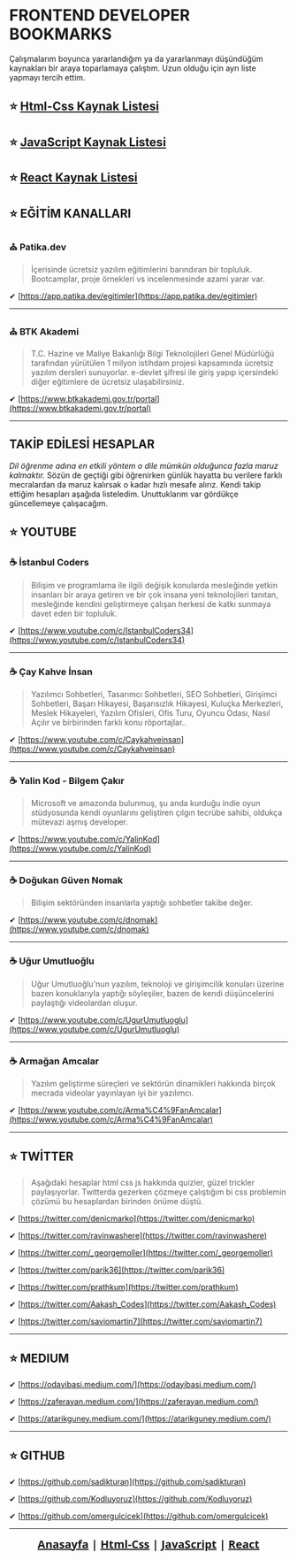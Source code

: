 # FRONTEND DEVELOPER BOOKMARKS

Çalışmalarım boyunca yararlandığım ya da yararlanmayı düşündüğüm kaynakları bir araya toparlamaya çalıştım. Uzun olduğu için ayrı liste yapmayı tercih ettim.

## ⭐ [Html-Css Kaynak Listesi](./html-css-kaynaklar.md)

## ⭐ [JavaScript Kaynak Listesi](./javascript-kaynaklar.md)

## ⭐ [React Kaynak Listesi](./react-kaynaklar.md)

## ⭐ EĞİTİM KANALLARI

### ⛪ Patika.dev

> İçerisinde ücretsiz yazılım eğitimlerini barındıran bir topluluk. Bootcamplar, proje örnekleri vs incelenmesinde azami yarar var.

✔ [https://app.patika.dev/egitimler](https://app.patika.dev/egitimler)

---

### ⛪ BTK Akademi

> T.C. Hazine ve Maliye Bakanlığı Bilgi Teknolojileri Genel Müdürlüğü tarafından yürütülen 1 milyon istihdam projesi kapsamında ücretsiz yazılım dersleri sunuyorlar. e-devlet şifresi ile giriş yapıp içersindeki diğer eğitimlere de ücretsiz ulaşabilirsiniz.

✔ [https://www.btkakademi.gov.tr/portal](https://www.btkakademi.gov.tr/portal)

---

## TAKİP EDİLESİ HESAPLAR

 *Dil öğrenme adına en etkili yöntem o dile mümkün olduğunca fazla maruz kalmaktır.* Sözün de geçtiği gibi öğrenirken günlük hayatta bu verilere farklı mecralardan da maruz kalırsak o kadar hızlı mesafe alırız. Kendi takip ettiğim hesapları aşağıda listeledim. Unuttuklarım var gördükçe güncellemeye çalışacağım.

## ⭐ YOUTUBE

### ☕ İstanbul Coders

> Bilişim ve programlama ile ilgili değişik konularda mesleğinde yetkin insanları bir araya getiren ve bir çok insana yeni teknolojileri tanıtan, mesleğinde kendini geliştirmeye çalışan herkesi de katkı sunmaya davet eden bir topluluk.

✔ [https://www.youtube.com/c/IstanbulCoders34](https://www.youtube.com/c/IstanbulCoders34)

---

### ☕ Çay Kahve İnsan

> Yazılımcı Sohbetleri, Tasarımcı Sohbetleri, SEO Sohbetleri, Girişimci Sohbetleri, Başarı Hikayesi, Başarısızlık Hikayesi, Kuluçka Merkezleri, Meslek Hikayeleri, Yazılım Ofisleri, Ofis Turu, Oyuncu Odası, Nasıl Açılır ve birbirinden farklı konu röportajlar..

✔ [https://www.youtube.com/c/Caykahveinsan](https://www.youtube.com/c/Caykahveinsan)

---

### ☕ Yalin Kod - Bilgem Çakır

> Microsoft ve amazonda bulunmuş, şu anda kurduğu indie oyun stüdyosunda kendi oyunlarını geliştiren çılgın tecrübe sahibi, oldukça mütevazi aşmış developer.

✔ [https://www.youtube.com/c/YalinKod](https://www.youtube.com/c/YalinKod)

---

### ☕ Doğukan Güven Nomak

> Bilişim sektöründen insanlarla yaptığı sohbetler takibe değer.

✔ [https://www.youtube.com/c/dnomak](https://www.youtube.com/c/dnomak)

---

### ☕ Uğur Umutluoğlu

> Uğur Umutluoğlu'nun yazılım, teknoloji ve girişimcilik konuları üzerine bazen konuklarıyla yaptığı söyleşiler, bazen de kendi düşüncelerini paylaştığı videolardan oluşur.

✔ [https://www.youtube.com/c/UgurUmutluoglu](https://www.youtube.com/c/UgurUmutluoglu)

---

### ☕ Armağan Amcalar

> Yazılım geliştirme süreçleri ve sektörün dinamikleri hakkında birçok mecrada videolar yayınlayan iyi bir yazılımcı.

✔ [https://www.youtube.com/c/Arma%C4%9FanAmcalar](https://www.youtube.com/c/Arma%C4%9FanAmcalar)

---

## ⭐ TWİTTER

> Aşağıdaki hesaplar html css js hakkında quizler, güzel trickler paylaşıyorlar. Twitterda gezerken çözmeye çalıştığım bi css problemin çözümü bu hesaplardan birinden önüme düştü.

✔ [https://twitter.com/denicmarko](https://twitter.com/denicmarko)

✔ [https://twitter.com/ravinwashere](https://twitter.com/ravinwashere)

✔ [https://twitter.com/_georgemoller](https://twitter.com/_georgemoller)

✔ [https://twitter.com/parik36](https://twitter.com/parik36)

✔ [https://twitter.com/prathkum](https://twitter.com/prathkum)

✔ [https://twitter.com/Aakash_Codes](https://twitter.com/Aakash_Codes)

✔ [https://twitter.com/saviomartin7](https://twitter.com/saviomartin7)

---

## ⭐ MEDIUM

✔ [https://odayibasi.medium.com/](https://odayibasi.medium.com/)

✔ [https://zaferayan.medium.com/](https://zaferayan.medium.com/)

✔ [https://atarikguney.medium.com/](https://atarikguney.medium.com/)

---

## ⭐ GITHUB

✔ [https://github.com/sadikturan](https://github.com/sadikturan)

✔ [https://github.com/Kodluyoruz](https://github.com/Kodluyoruz)

✔ [https://github.com/omergulcicek](https://github.com/omergulcicek)

---

<div style="text-align:center; font-family: 'Segoe UI';font-size:20px;font-weight:600">
<a href="./readme.html">Anasayfa</a> |
<a href="./html-css-kaynaklar.html">Html-Css</a> |
<a href="./javascript-kaynaklar.html">JavaScript</a> |
<a href="./react-kaynaklar.html">React</a>
</div>
